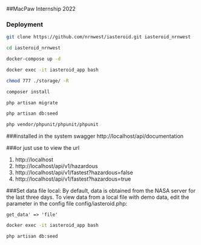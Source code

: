 ##MacPaw Internship 2022
### Deployment
```bash
git clone https://github.com/nrnwest/iasteroid.git iasteroid_nrnwest
```
```bash
cd iasteroid_nrnwest
```
```bash
docker-compose up -d
```
```bash
docker exec -it iasteroid_app bash
```
```bash
chmod 777 ./storage/ -R
```
```bash
composer install
```
```bash
php artisan migrate
```
```bash
php artisan db:seed
```
```bash
php vendor/phpunit/phpunit/phpunit
```
###installed in the system swagger
http://localhost/api/documentation

###or just use to view the url
1. http://localhost
2. http://localhost/api/v1/hazardous
3. http://localhost/api/v1/fastest?hazardous=false
4. http://localhost/api/v1/fastest?hazardous=true

###Set data file local:
By default, data is obtained from the NASA server for the last three days.
To view data from a local file with demo data, 
edit the parameter in the config file config/iasteroid.php:

`get_data' => 'file'`
```bash
docker exec -it iasteroid_app bash
```
```bash
php artisan db:seed
```
